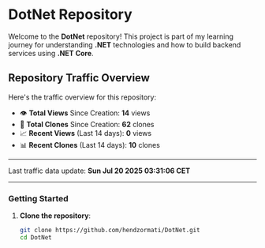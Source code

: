 # DotNet Repository

Welcome to the **DotNet** repository! This project is part of my learning journey for understanding **.NET** technologies and how to build backend services using **.NET Core**. 

## Repository Traffic Overview

Here's the traffic overview for this repository:

- 👁️ **Total Views** Since Creation: **14** views
- 🔄 **Total Clones** Since Creation: **62** clones
- 📈 **Recent Views** (Last 14 days): **0** views
- 📊 **Recent Clones** (Last 14 days): **10** clones

---

Last traffic data update: **Sun Jul 20 2025 03:31:06 CET**

---
### Getting Started

1. **Clone the repository**:
   ```bash
   git clone https://github.com/hendzormati/DotNet.git
   cd DotNet
